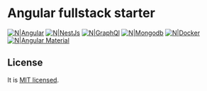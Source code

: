 # Angular fullstack starter

[![N|Angular](https://clck.ru/GKRag)](https://angular.io/) [![N|NestJs](https://clck.ru/GKRpZ)](https://nestjs.com/) [![N|GraphQl](https://clck.ru/GKRuQ)](https://graphql.github.io/) [![N|Mongodb](https://clck.ru/GKRxW)](https://www.mongodb.com/) [![N|Docker](https://clck.ru/GKS5o)](https://www.docker.com/) [![N|Angular Material](https://clck.ru/GKSD5)](https://material.angular.io/)

## License

  It is [MIT licensed](LICENSE).
